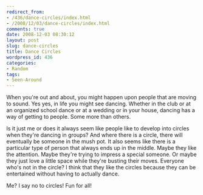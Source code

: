 ```yaml
---
redirect_from:
- /436/dance-circles/index.html
- /2008/12/03/dance-circles/index.html
comments: true
date: 2008-12-03 08:30:12
layout: post
slug: dance-circles
title: Dance Circles
wordpress_id: 436
categories:
- Random
tags:
- Seen-Around
---
```


When you're out and about, you might happen upon people that are moving to sound.  Yes yes, in life you might see dancing.  Whether in the club or at an organized school dance or at a wedding or in your house, dancing has a way of getting to people.  Some more than others.

Is it just me or does it always seem like people like to develop into circles when they're dancing in groups?  And where there is a circle, there will eventually be someone in the mush pot.  It also seems like there is a particular type of person that always ends up in the middle.  Maybe they like the attention.  Maybe they're trying to impress a special someone.  Or maybe they just love a little space while they're busting their moves.  Everyone who's not in the circle?  I think that they like the circles because they can be entertained without having to actually dance.

Me?  I say no to circles!  Fun for all!
